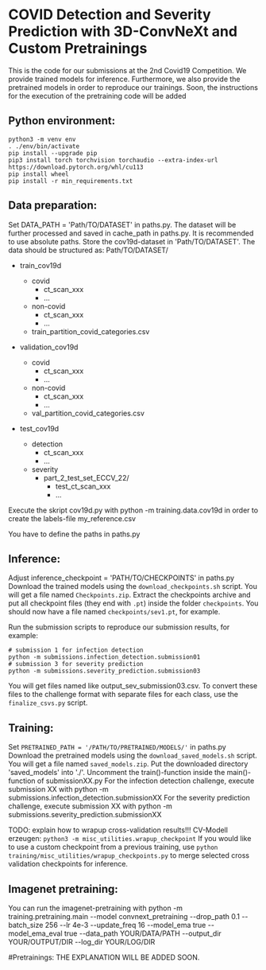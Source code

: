 # COVID Detection and Severity Prediction with 3D-ConvNeXt and Custom Pretrainings

This is the code for our submissions at the 2nd Covid19 Competition.
We provide trained models for inference. 
Furthermore, we also provide the pretrained models in order to reproduce our trainings.
Soon, the instructions for the execution of the pretraining code will be added


## Python environment:

    python3 -m venv env
    . ./env/bin/activate
    pip install --upgrade pip
    pip3 install torch torchvision torchaudio --extra-index-url https://download.pytorch.org/whl/cu113
    pip install wheel
    pip install -r min_requirements.txt



## Data preparation:
Set DATA_PATH = 'Path/TO/DATASET' in paths.py. The dataset will be further processed and saved in cache_path in paths.py. It is recommended to use absolute paths. Store the cov19d-dataset in 'Path/TO/DATASET'.
The data should be structured as:
Path/TO/DATASET/
  - train_cov19d
    - covid
      - ct_scan_xxx
      - ...
    - non-covid
      - ct_scan_xxx
      - ...
    - train_partition_covid_categories.csv

  - validation_cov19d
    - covid
      - ct_scan_xxx
      - ...
    - non-covid
      - ct_scan_xxx
      - ...
    - val_partition_covid_categories.csv

  - test_cov19d
    - detection
      - ct_scan_xxx
      - ...
    - severity
      - part_2_test_set_ECCV_22/
        - test_ct_scan_xxx
        - ...

Execute the skript cov19d.py with python -m training.data.cov19d in order to create the labels-file my_reference.csv

You have to define the paths in paths.py


## Inference:
Adjust inference_checkpoint = 'PATH/TO/CHECKPOINTS' in paths.py
Download the trained models using the `download_checkpoints.sh` script. You will get a file named `Checkpoints.zip`. Extract the checkpoints archive and put all checkpoint files (they end with `.pt`) inside the folder `checkpoints`. You should now have a file named `checkpoints/sev1.pt`, for example.

Run the submission scripts to reproduce our submission results, for example:

    # submission 1 for infection detection
    python -m submissions.infection_detection.submission01
    # submission 3 for severity prediction
    python -m submissions.severity_prediction.submission03

You will get files named like output_sev_submission03.csv. To convert these files to the challenge format with separate files for each class, use the `finalize_csvs.py` script.


## Training:
Set `PRETRAINED_PATH = '/PATH/TO/PRETRAINED/MODELS/'` in paths.py
Download the pretrained models using the `download_saved_models.sh` script. You will get a file named `saved_models.zip`.  Put the downloaded directory 'saved_models' into './'.
Uncomment the train()-function inside the main()-function of submissionXX.py
For the infection detection challenge, execute submission XX with python -m submissions.infection_detection.submissionXX
For the severity prediction challenge, execute submission XX with python -m submissions.severity_prediction.submissionXX

TODO: explain how to wrapup cross-validation results!!! CV-Modell erzeugen: `python3 -m misc_utilities.wrapup_checkpoint`
If you would like to use a custom checkpoint from a previous training, use `python training/misc_utilities/wrapup_checkpoints.py` to merge selected cross validation checkpoints for inference.


## Imagenet pretraining:
You can run the imagenet-pretraining with python -m training.pretraining.main --model convnext_pretraining --drop_path 0.1 --batch_size 256 --lr 4e-3 --update_freq 16 --model_ema true --model_ema_eval true --data_path YOUR/DATA/PATH --output_dir YOUR/OUTPUT/DIR --log_dir YOUR/LOG/DIR


#Pretrainings:
THE EXPLANATION WILL BE ADDED SOON.









